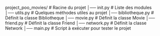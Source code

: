 project_poo_movies/ # Racine du projet │── init.py # Liste des modules │── utils.py # Quelques méthodes utiles au projet │── bibliotheque.py # Définit la classe Bibliotheque │── movie.py # Définit la classe Movie │── friend.py # Définit la classe Friend │── network.py # Définit la classe Network │── main.py # Script à exécuter pour tester le projet
